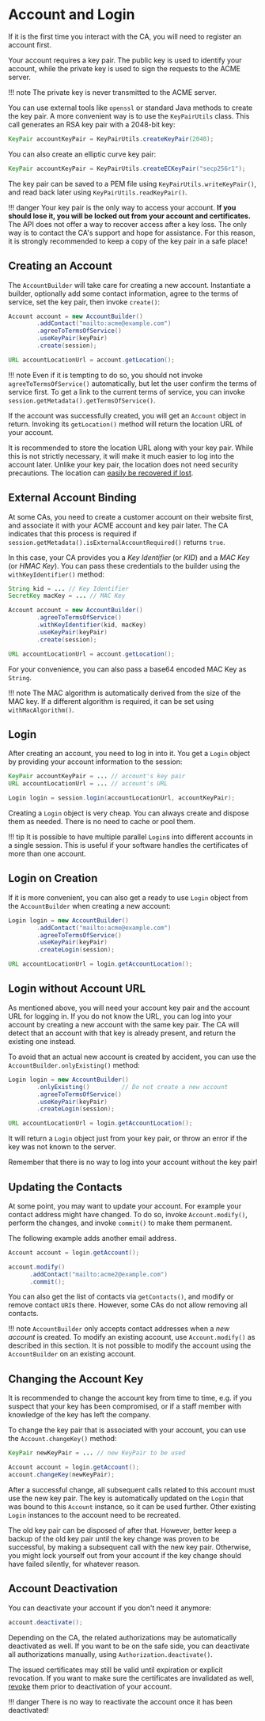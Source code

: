 # Account and Login

If it is the first time you interact with the CA, you will need to register an account first.

Your account requires a key pair. The public key is used to identify your account, while the private key is used to sign the requests to the ACME server.

!!! note
    The private key is never transmitted to the ACME server.

You can use external tools like `openssl` or standard Java methods to create the key pair. A more convenient way is to use the `KeyPairUtils` class. This call generates an RSA key pair with a 2048-bit key:

```java
KeyPair accountKeyPair = KeyPairUtils.createKeyPair(2048);
```

You can also create an elliptic curve key pair:

```java
KeyPair accountKeyPair = KeyPairUtils.createECKeyPair("secp256r1");
```

The key pair can be saved to a PEM file using `KeyPairUtils.writeKeyPair()`, and read back later using `KeyPairUtils.readKeyPair()`.

!!! danger
    Your key pair is the only way to access your account. **If you should lose it, you will be locked out from your account and certificates.** The API does not offer a way to recover access after a key loss. The only way is to contact the CA's support and hope for assistance. For this reason, it is strongly recommended to keep a copy of the key pair in a safe place!

## Creating an Account

The `AccountBuilder` will take care for creating a new account. Instantiate a builder, optionally add some contact information, agree to the terms of service, set the key pair, then invoke `create()`:

```java
Account account = new AccountBuilder()
        .addContact("mailto:acme@example.com")
        .agreeToTermsOfService()
        .useKeyPair(keyPair)
        .create(session);

URL accountLocationUrl = account.getLocation();
```

!!! note
    Even if it is tempting to do so, you should not invoke `agreeToTermsOfService()` automatically, but let the user confirm the terms of service first. To get a link to the current terms of service, you can invoke `session.getMetadata().getTermsOfService()`.

If the account was successfully created, you will get an `Account` object in return. Invoking its `getLocation()` method will return the location URL of your account.

It is recommended to store the location URL along with your key pair. While this is not strictly necessary, it will make it much easier to log into the account later. Unlike your key pair, the location does not need security precautions. The location can [easily be recovered if lost](#login-without-account-url).

## External Account Binding

At some CAs, you need to create a customer account on their website first, and associate it with your ACME account and key pair later. The CA indicates that this process is required if `session.getMetadata().isExternalAccountRequired()` returns `true`.

In this case, your CA provides you a _Key Identifier_ (or _KID_) and a _MAC Key_ (or _HMAC Key_). You can pass these credentials to the builder using the `withKeyIdentifier()` method:

```java
String kid = ... // Key Identifier
SecretKey macKey = ... // MAC Key

Account account = new AccountBuilder()
        .agreeToTermsOfService()
        .withKeyIdentifier(kid, macKey)
        .useKeyPair(keyPair)
        .create(session);

URL accountLocationUrl = account.getLocation();
```

For your convenience, you can also pass a base64 encoded MAC Key as `String`.

!!! note
    The MAC algorithm is automatically derived from the size of the MAC key. If a different algorithm is required, it can be set using `withMacAlgorithm()`.

## Login

After creating an account, you need to log in into it. You get a `Login` object by providing your account information to the session:

```java
KeyPair accountKeyPair = ... // account's key pair
URL accountLocationUrl = ... // account's URL

Login login = session.login(accountLocationUrl, accountKeyPair);
```

Creating a `Login` object is very cheap. You can always create and dispose them as needed. There is no need to cache or pool them.

!!! tip
    It is possible to have multiple parallel `Login`s into different accounts in a single session. This is useful if your software handles the certificates of more than one account.

## Login on Creation

If it is more convenient, you can also get a ready to use `Login` object from the `AccountBuilder` when creating a new account:

```java
Login login = new AccountBuilder()
        .addContact("mailto:acme@example.com")
        .agreeToTermsOfService()
        .useKeyPair(keyPair)
        .createLogin(session);

URL accountLocationUrl = login.getAccountLocation();
```

## Login without Account URL

As mentioned above, you will need your account key pair and the account URL for logging in. If you do not know the URL, you can log into your account by creating a new account with the same key pair. The CA will detect that an account with that key is already present, and return the existing one instead.

To avoid that an actual new account is created by accident, you can use the `AccountBuilder.onlyExisting()` method:

```java
Login login = new AccountBuilder()
        .onlyExisting()         // Do not create a new account
        .agreeToTermsOfService()
        .useKeyPair(keyPair)
        .createLogin(session);

URL accountLocationUrl = login.getAccountLocation();
```

It will return a `Login` object just from your key pair, or throw an error if the key was not known to the server.

Remember that there is no way to log into your account without the key pair! 

## Updating the Contacts

At some point, you may want to update your account. For example your contact address might have changed. To do so, invoke `Account.modify()`, perform the changes, and invoke `commit()` to make them permanent.

The following example adds another email address.

```java
Account account = login.getAccount();

account.modify()
      .addContact("mailto:acme2@example.com")
      .commit();
```

You can also get the list of contacts via `getContacts()`, and modify or remove contact `URI`s there. However, some CAs do not allow removing all contacts.

!!! note
    `AccountBuilder` only accepts contact addresses when a _new account_ is created. To modify an existing account, use `Account.modify()` as described in this section. It is not possible to modify the account using the `AccountBuilder` on an existing account.

## Changing the Account Key

It is recommended to change the account key from time to time, e.g. if you suspect that your key has been compromised, or if a staff member with knowledge of the key has left the company.

To change the key pair that is associated with your account, you can use the `Account.changeKey()` method:

```java
KeyPair newKeyPair = ... // new KeyPair to be used

Account account = login.getAccount();
account.changeKey(newKeyPair);
```

After a successful change, all subsequent calls related to this account must use the new key pair. The key is automatically updated on the `Login` that was bound to this `Account` instance, so it can be used further. Other existing `Login` instances to the account need to be recreated.

The old key pair can be disposed of after that. However, better keep a backup of the old key pair until the key change was proven to be successful, by making a subsequent call with the new key pair. Otherwise, you might lock yourself out from your account if the key change should have failed silently, for whatever reason.

## Account Deactivation

You can deactivate your account if you don't need it anymore:

```java
account.deactivate();
```

Depending on the CA, the related authorizations may be automatically deactivated as well. If you want to be on the safe side, you can deactivate all authorizations manually, using `Authorization.deactivate()`.

The issued certificates may still be valid until expiration or explicit revocation. If you want to make sure the certificates are invalidated as well, [revoke](revocation.md) them prior to deactivation of your account.

!!! danger
    There is no way to reactivate the account once it has been deactivated!
